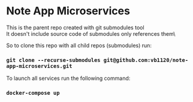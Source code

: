 # Note App Microservices

This is the parent repo created with git submodules tool\
It doesn't include source code of submodules only references them\

So to clone this repo with all child repos (submodules) run:

### `git clone --recurse-submodules git@github.com:vb1120/note-app-microservices.git`

To launch all services run the following command:

### `docker-compose up`
